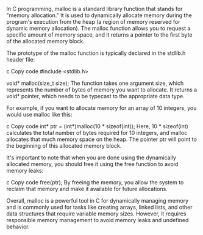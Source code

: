 In C programming, malloc is a standard library function that stands for "memory allocation." It is used to dynamically allocate memory during the program's execution from the heap (a region of memory reserved for dynamic memory allocation). The malloc function allows you to request a specific amount of memory space, and it returns a pointer to the first byte of the allocated memory block.

The prototype of the malloc function is typically declared in the stdlib.h header file:

c
Copy code
#include <stdlib.h>

void* malloc(size_t size);
The function takes one argument size, which represents the number of bytes of memory you want to allocate. It returns a void* pointer, which needs to be typecast to the appropriate data type.

For example, if you want to allocate memory for an array of 10 integers, you would use malloc like this:

c
Copy code
int* ptr = (int*)malloc(10 * sizeof(int));
Here, 10 * sizeof(int) calculates the total number of bytes required for 10 integers, and malloc allocates that much memory space on the heap. The pointer ptr will point to the beginning of this allocated memory block.

It's important to note that when you are done using the dynamically allocated memory, you should free it using the free function to avoid memory leaks:

c
Copy code
free(ptr);
By freeing the memory, you allow the system to reclaim that memory and make it available for future allocations.

Overall, malloc is a powerful tool in C for dynamically managing memory and is commonly used for tasks like creating arrays, linked lists, and other data structures that require variable memory sizes. However, it requires responsible memory management to avoid memory leaks and undefined behavior.





